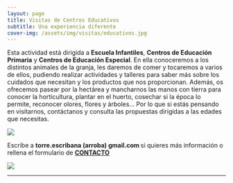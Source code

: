 ```yaml
---
layout: page
title: Visitas de Centros Educativos
subtitle: Una experiencia diferente
cover-img: /assets/img/visitas/educativos.jpg
---
```


Esta actividad está dirigida a **Escuela Infantiles**, **Centros de Educación Primaria** y **Centros de Educación Especial**. En ella conoceremos a los distintos animales de la granja, les daremos de comer y tocaremos a varios de ellos, pudiendo realizar actividades y talleres para saber más sobre los cuidados que necesitan y los productos que nos proporcionan.  Además, os ofrecemos pasear por la hectárea y mancharnos las manos con tierra para conocer la horticultura, plantar en el huerto, cosechar si la época lo permite, reconocer olores, flores y árboles... Por lo que si estás pensando en visitarnos, contáctanos y consulta las propuestas dirigidas a las edades que necesitas.

<a href="../assets/img/proyecto/nuevas/casaarbol2.jpg" target="_blank"><img class=img1 src="../assets/img/proyecto/nuevas/casaarbol2.jpg"/> </a>

Escribe a <strong> torre.escribana (arroba) gmail.com </strong> si quieres más información o rellena el formulario de 
<a href="{{ '/contacto' | absolute_url  }}"><strong>CONTACTO</strong>
</a>

<a href="../assets/img/proyecto/nuevas/zonajuegos.jpg" target="_blank"><img class=img1 src="../assets/img/proyecto/nuevas/zonajuegos.jpg"/> </a>

<hr>


